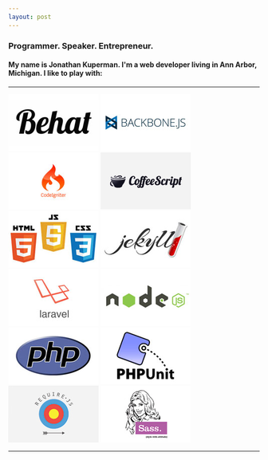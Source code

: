 ```yaml
---
layout: post
---
```


### Programmer. Speaker. Entrepreneur.

<h4 class="subheader">My name is Jonathan Kuperman. I'm a web developer living in Ann Arbor, Michigan. I like to play with:</h4>

<hr />

<div class="tools">
	<img src="images/behat.png" />
	<img src="images/backbone.jpg" />
	<img src="images/codeigniter.jpg" />
	<img src="images/coffeescript.jpg" />
	<img src="images/html_js_css.jpeg" />
	<img src="images/jekyll.jpeg" />
	<img src="images/laravel.jpg" />
	<img src="images/node.png" />
	<img src="images/php.jpeg" />
	<img src="images/phpunit.jpg" />
	<img src="images/requirejs.jpg" />
	<img src="images/sass.jpg" />
</div>

<hr />